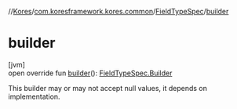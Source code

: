 //[Kores](../../../index.md)/[com.koresframework.kores.common](../index.md)/[FieldTypeSpec](index.md)/[builder](builder.md)

# builder

[jvm]\
open override fun [builder](builder.md)(): [FieldTypeSpec.Builder](-builder/index.md)

This builder may or may not accept null values, it depends on implementation.
